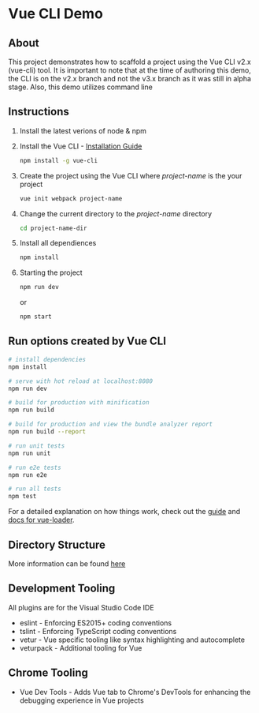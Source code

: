# Vue CLI Demo

## About

This project demonstrates how to scaffold a project using the Vue CLI v2.x (vue-cli) tool.  It is important to note that at the time of authoring this demo, the CLI is on the v2.x branch and not the v3.x branch as it was still in alpha stage.  Also, this demo utilizes command line

## Instructions

  1. Install the latest verions of node & npm
  2. Install the Vue CLI - [Installation Guide](https://vuejs.org/v2/guide/installation.html#CLI)

      ``` bash
      npm install -g vue-cli
      ```

  3. Create the project using the Vue CLI where _project-name_ is the your project

      ``` bash
      vue init webpack project-name
      ```

  4. Change the current directory to the _project-name_ directory

      ``` bash
      cd project-name-dir
      ```
  5. Install all dependiences

      ``` bash
      npm install
      ```

  6. Starting the project

      ``` bash
      npm run dev
      ```
      or
      ``` bash
      npm start
      ```

## Run options created by Vue CLI

``` bash
# install dependencies
npm install

# serve with hot reload at localhost:8080
npm run dev

# build for production with minification
npm run build

# build for production and view the bundle analyzer report
npm run build --report

# run unit tests
npm run unit

# run e2e tests
npm run e2e

# run all tests
npm test
```

For a detailed explanation on how things work, check out the [guide](http://vuejs-templates.github.io/webpack/) and [docs for vue-loader](http://vuejs.github.io/vue-loader).

## Directory Structure

More information can be found [here](https://vuejs-templates.github.io/webpack/structure.html)

## Development Tooling

All plugins are for the Visual Studio Code IDE

* eslint - Enforcing ES2015+ coding conventions
* tslint - Enforcing TypeScript coding conventions
* vetur - Vue specific tooling like syntax highlighting and autocomplete
* veturpack - Additional tooling for Vue

## Chrome Tooling

* Vue Dev Tools - Adds Vue tab to Chrome's DevTools for enhancing the debugging experience in Vue projects
